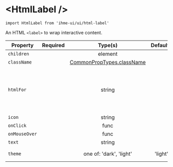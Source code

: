 <HtmlLabel \/>
=====================
`import HtmlLabel from 'ihme-ui/ui/html-label'`

An HTML `<label>` to wrap interactive content.


Property | Required | Type(s) | Defaults | Description
        --- | :---: | :---: | :---: | ---
`children` |  | element |  | 
`className` |  | [CommonPropTypes.className](https://github.com/ihmeuw/ihme-ui/blob/master/src/utils/props.js#L11) |  | className applied to `<label>`
`htmlFor` |  | string |  | ID of a labelable element; useful if label does not contain its control.<br />See [https://www.w3.org/TR/html5/forms.html#attr-label-for](https://www.w3.org/TR/html5/forms.html#attr-label-for).
`icon` |  | string |  | path to image to render within label tag
`onClick` |  | func |  | signature: function(SyntheticEvent) {...}
`onMouseOver` |  | func |  | signature: function(SyntheticEvent) {...}
`text` |  | string |  | text to render within label tag
`theme` |  | one of: 'dark', 'light' | 'light' | one of: 'dark' (`color: white`), 'light' (`color: black`)

